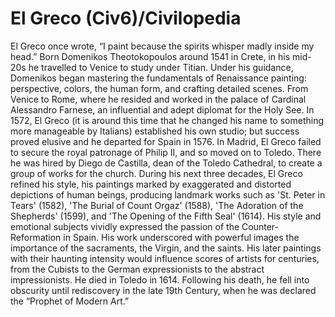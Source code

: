 # El Greco (Civ6)/Civilopedia

El Greco once wrote, “I paint because the spirits whisper madly inside my head.”
Born Domenikos Theotokopoulos around 1541 in Crete, in his mid-20s he travelled to Venice to study under Titian. Under his guidance, Domenikos began mastering the fundamentals of Renaissance painting: perspective, colors, the human form, and crafting detailed scenes. From Venice to Rome, where he resided and worked in the palace of Cardinal Alessandro Farnese, an influential and adept diplomat for the Holy See. In 1572, El Greco (it is around this time that he changed his name to something more manageable by Italians) established his own studio; but success proved elusive and he departed for Spain in 1576.
In Madrid, El Greco failed to secure the royal patronage of Philip II, and so moved on to Toledo. There he was hired by Diego de Castilla, dean of the Toledo Cathedral, to create a group of works for the church. During his next three decades, El Greco refined his style, his paintings marked by exaggerated and distorted depictions of human beings, producing landmark works such as 'St. Peter in Tears' (1582), 'The Burial of Count Orgaz' (1588), 'The Adoration of the Shepherds' (1599), and 'The Opening of the Fifth Seal' (1614).
His style and emotional subjects vividly expressed the passion of the Counter-Reformation in Spain. His work underscored with powerful images the importance of the sacraments, the Virgin, and the saints. His later paintings with their haunting intensity would influence scores of artists for centuries, from the Cubists to the German expressionists to the abstract impressionists. He died in Toledo in 1614. Following his death, he fell into obscurity until rediscovery in the late 19th Century, when he was declared the “Prophet of Modern Art.”